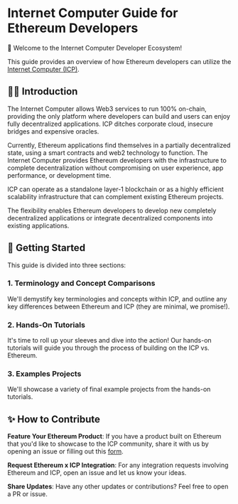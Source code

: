 # Internet Computer Guide for Ethereum Developers

👋 Welcome to the Internet Computer Developer Ecosystem! 

This guide provides an overview of how Ethereum developers can utilize the [Internet Computer (ICP)](https://internetcomputer.org/). 

## 👩‍💻 Introduction

The Internet Computer allows Web3 services to run 100% on-chain, providing the only platform where developers can build and users can enjoy fully decentralized applications. ICP ditches corporate cloud, insecure bridges and expensive oracles.

Currently, Ethereum applications find themselves in a partially decentralized state, using a smart contracts and web2 technology to function. The Internet Computer provides Ethereum developers with the infrastructure to complete decentralization without compromising on user experience, app performance, or development time.

ICP can operate as a standalone layer-1 blockchain or as a highly efficient scalability infrastructure that can complement existing Ethereum projects.

The flexibility enables Ethereum developers to develop new completely decentralized applications or integrate decentralized components into existing applications. 

## 🚀 Getting Started

This guide is divided into three sections:

### 1. Terminology and Concept Comparisons

We'll demystify key terminologies and concepts within ICP, and outline any key differences between Ethereum and ICP (they are minimal, we promise!).

### 2. Hands-On Tutorials

It's time to roll up your sleeves and dive into the action! Our hands-on tutorials will guide you through the process of building on the ICP vs. Ethereum. 

### 3. Examples Projects

We'll showcase a variety of final example projects from the hands-on tutorials. 

## ✨ How to Contribute

**Feature Your Ethereum Product**: If you have a product built on Ethereum that you'd like to showcase to the ICP community, share it with us by opening an issue or filling out this [form](https://forms.gle/BmQExp6axdUQCMFt6).

**Request Ethereum x ICP Integration**: For any integration requests involving Ethereum and ICP, open an issue and let us know your ideas.

**Share Updates**: Have any other updates or contributions? Feel free to open a PR or issue.




